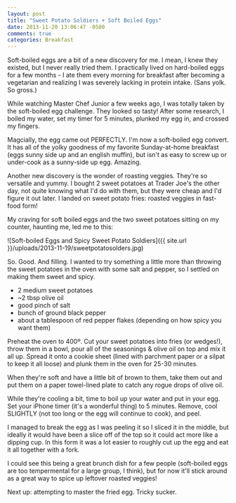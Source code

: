 ```yaml
---
layout: post
title: "Sweet Potato Soldiers + Soft Boiled Eggs"
date: 2013-11-20 13:06:47 -0500
comments: true
categories: Breakfast
---
```


Soft-boiled eggs are a bit of a new discovery for me. I mean, I knew they existed, but I never really tried them. I practically lived on hard-boiled eggs for a few months - I ate them every morning for breakfast after becoming a vegetarian and realizing I was severely lacking in protein intake. (Sans yolk. So gross.)

While watching Master Chef Junior a few weeks ago, I was totally taken by the soft-boiled egg challenge. They looked so tasty! After some research, I boiled my water, set my timer for 5 minutes, plunked my egg in, and crossed my fingers.

Magcially, the egg came out PERFECTLY. I'm now a soft-boiled egg convert. It has all of the yolky goodness of my favorite Sunday-at-home breakfast (eggs sunny side up and an english muffin), but isn't as easy to screw up or under-cook as a sunny-side up egg. Amazing.

Another new discovery is the wonder of roasting veggies. They're so versatile and yummy. I bought 2 sweet potatoes at Trader Joe's the other day, not quite knowing what I'd do with them, but they were cheap and I'd figure it out later. I landed on sweet potato fries: roasted veggies in fast-food form!

My craving for soft boiled eggs and the two sweet potatoes sitting on my counter, haunting me, led me to this:

![Soft-boiled Eggs and Spicy Sweet Potato Soldiers]({{ site.url }}/uploads/2013-11-19/sweetpotatosolders.jpg)

So. Good. And filling. I wanted to try something a little more than throwing the sweet potatoes in the oven with some salt and pepper, so I settled on making them sweet and spicy.
<section class="recipe">

* 2 medium sweet potatoes
* ~2 tbsp olive oil
* good pinch of salt
* bunch of ground black pepper
* about a tablespoon of red pepper flakes (depending on how spicy you want them)

Preheat the oven to 400º. Cut your sweet potatoes into fries (or wedges!), throw them in a bowl, pour all of the seasonings & olive oil on top and mix it all up. Spread it onto a cookie sheet (lined with parchment paper or a silpat to keep it all loose) and plunk them in the oven for 25-30 minutes.

When they're soft and have a little bit of brown to them, take them out and put them on a paper towel-lined plate to catch any rogue drops of olive oil.

While they're cooling a bit, time to boil up your water and put in your egg. Set your iPhone timer (it's a wonderful thing) to 5 minutes. Remove, cool SLIGHTLY (not too long or the egg will continue to cook), and peel.
</section>

I managed to break the egg as I was peeling it so I sliced it in the middle, but ideally it would have been a slice off of the top so it could act more like a dipping cup. In this form it was a lot easier to roughly cut up the egg and eat it all together with a fork.

I could see this being a great brunch dish for a few people (soft-boiled eggs are too tempermental for a large group, I think), but for now it'll stick around as a great way to spice up leftover roasted veggies!

Next up: attempting to master the fried egg. Tricky sucker.

